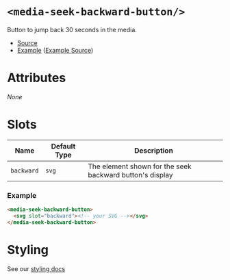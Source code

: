 # `<media-seek-backward-button/>`

Button to jump back 30 seconds in the media.

- [Source](../src/js/media-seek-backward-button.js)
- [Example](https://media-chrome.mux.dev/examples/control-elements/media-seek-backward-button.html) ([Example Source](../examples/control-elements/media-seek-backward-button.html))

# Attributes

_None_

# Slots

| Name       | Default Type | Description                                              |
| ---------- | ------------ | -------------------------------------------------------- |
| `backward` | `svg`        | The element shown for the seek backward button's display |

### Example

```html
<media-seek-backward-button>
  <svg slot="backward"><!-- your SVG --></svg>
</media-seek-backward-button>
```

# Styling

See our [styling docs](./styling.md#Buttons)
